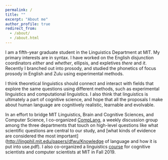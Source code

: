 ```yaml
---
permalink: /
title: ""
excerpt: "About me"
author_profile: true
redirect_from: 
  - /about/
  - /about.html
---
```


I am a fifth-year graduate student in the Linguistics Department at MIT. My primary interests are in syntax. I have worked on the English disjunction coordinators *either* and *whether*, ellipsis, and expletives *there* and *it*. Recently I branched out into prosody, and studied the phonetics of focus prosody in English and Zulu using experimental methods.

I think theoretical linguistics should connect and interact with fields that explore the same questions using different methods, such as experimental linguistics and computational linguistics. I also think that linguistics is ultimately a part of cognitive science, and hope that all the proposals I make about human language are cognitively realistic, learnable and evolvable.

In an effort to bridge MIT Linguistics, Brain and Cognitive Sciences, and Computer Science, I co-organized [CompLang](https://complang.mit.edu/), a weekly discussion group among the three departments that touch on high-level questions like what scientific questions are central to our study, and [what kinds of evidence are considered the most important](http://lingphil.mit.edu/papers/dfwu/Knowledge of language and how it is put into use.pdf). I also co-organized a linguistics [course](https://dfwu.wordpress.com/2019/09/14/69/) for cognitive scientists and computer scientists at MIT in Fall 2019.